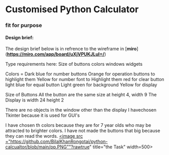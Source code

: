 # Customised Python Calculator
### fit for purpose

#### Design brief:

The design brief below is in refrence to the wireframe in [**miro**]
(**https://miro.com/app/board/uXjVPUKJLuI=/**)

Type requirements here:
Size of buttons
colors
windows
widgets

 Colors =
Dark blue for number buttons
Orange for operation buttons to highlight them
Yellow for number font to Highlight them
red for clear button
light blue for equal button
Light green for background
Yellow for display

Size of Buttons
All the button are the same size at height 4, width 9
The Display is width 24 height 2

There are no objects in the window other than the display
I havechosen Tkinter because it is used for GUI's

I have chosen th colors because they are for 7 year olds who may be attracted to brighter colors. I have not made the buttons that big because they can read the words.
<a href="task"><image src ="https://github.com/BilalKhanRongotai/python-calcualtor/blob/main/pp.PNG""?rawtrue" title="the Task" width=500>
